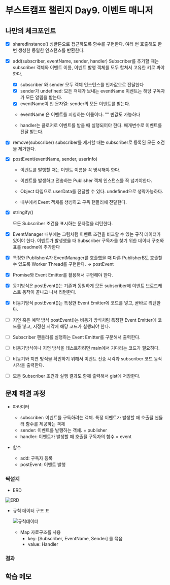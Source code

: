 # 부스트캠프 챌린지 Day9. 이벤트 매니저

## 나만의 체크포인트

-   [x] sharedInstance() 싱글톤으로 접근하도록 함수를 구현한다. 여러 번 호출해도 한 번 생성한 동일한 인스턴스를 반환한다.

-   [x] add(subscriber, eventName, sender, handler) Subscriber를 추가할 때는 subscriber 객체와 이벤트 이름, 이벤트 발행 객체를 모두 합쳐서 고유한 키로 봐야한다.

    -   [x] subscriber 와 sender 모두 객체 인스턴스를 인자값으로 전달한다
    -   [x] sender가 undefined: 모든 객체가 보내는 eventName 이벤트는 해당 구독자가 모든 알림을 받는다.
    -   [x] eventName이 빈 문자열: sender의 모든 이벤트를 받는다.

    -   eventName 은 이벤트를 지칭하는 이름이다. "" 빈값도 가능하다

    -   handler는 클로저로 이벤트를 받을 때 실행되어야 한다. 매개변수로 이벤트를 전달 받는다.

-   [x] remove(subscriber)
        subscriber를 제거할 때는 subscriber로 등록된 모든 조건을 제거한다.

-   [x] postEvent(eventName, sender, userInfo)

    -   이벤트를 발행할 때는 이벤트 이름을 꼭 명시해야 한다.

    -   이벤트를 발생하고 전송하는 Publisher 객체 인스턴스를 꼭 넘겨야한다.

    -   Object 타입으로 userData를 전달할 수 있다. undefined으로 생략가능하다.

    -   내부에서 Event 객체를 생성하고 구독 핸들러에 전달한다.

-   [x] stringify()

    모든 Subscriber 조건을 표시하는 문자열을 리턴한다.

-   [x] EventManager 내부에는 그림처럼 이벤트 조건을 비교할 수 있는 규칙 데이터가 있어야 한다. 이벤트가 발생했을 때 Subscriber 구독자를 찾기 위한 데이터 구조와 표를 readme에 추가한다

-   [x] 특정한 PublisherA가 EventManager를 호출했을 때 다른 PublisherB도 호출할 수 있도록 Worker Thread를 구현한다. &rightarrow; postEvent

-   [x] Promise와 Event Emitter를 활용해서 구현해야 한다.

-   [x] 동기방식은 postEvent()는 기존과 동일하게 모든 subscriber에 이벤트 브로드캐스트 동작이 끝나고 나서 리턴한다.

-   [x] 비동기방식 postEvent()는 특정한 Event Emitter에 코드를 넣고, 곧바로 리턴한다.

-   [ ] 지연 혹은 예약 방식 postEvent()는 비동기 방식처럼 특정한 Event Emitter에 코드를 넣고, 지정한 시각에 해당 코드가 실행되야 한다.

-   [ ] Subscriber 핸들러를 실행하는 Event Emitter를 구분해서 출력한다.

-   [ ] 비동기방식이나 지연 방식을 테스트하려면 main에서 기다리는 코드가 필요하다.

-   [ ] 비동기와 지연 방식을 확인하기 위해서 이벤트 전송 시각과 subscriber 코드 동작 시각을 출력한다.

-   [ ] 모든 Subscriber 조건과 실행 결과도 함께 출력해서 gist에 저장한다.

## 문제 해결 과정

-   파라미터

    -   subscriber: 이벤트를 구독하려는 객체. 특정 이벤트가 발생할 때 호출될 핸들러 함수를 제공하는 객체
    -   sender: 이벤트를 발행하는 객체. = publisher
    -   handler: 이벤트가 발생할 때 호출될 구독자의 함수 = event

-   함수
    -   add: 구독자 등록
    -   postEvent: 이벤트 발행

### 짝설계

-   ERD

![ERD](https://lucas-image.codesquad.kr/1656053335179event-manager-flow.png)

-   규칙 데이터 구조 표

    ![규칙데이터](https://lucas-image.codesquad.kr/1627350268761Screen%20Shot%202021-07-27%20at%2010.43.32%20AM.png)

    -   Map 자료구조를 사용
        -   key: [Subscriber, EventName, Sender] 를 묶음
        -   value: Handler

### 결과

## 학습 메모
